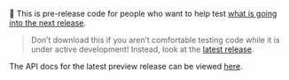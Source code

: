 :construction: This is pre-release code for people who want to help test [what is going into the next release](https://github.com/Deep-Symmetry/beat-link/blob/main/CHANGELOG.md).

> Don’t download this if you aren’t comfortable testing code while it is under active development! Instead, look at the [latest release](https:///github.com/Deep-Symmetry/beat-link/releases/latest).

The API docs for the latest preview release can be viewed [here](https://deepsymmetry.org/beatlink/snapshot/apidocs/).
